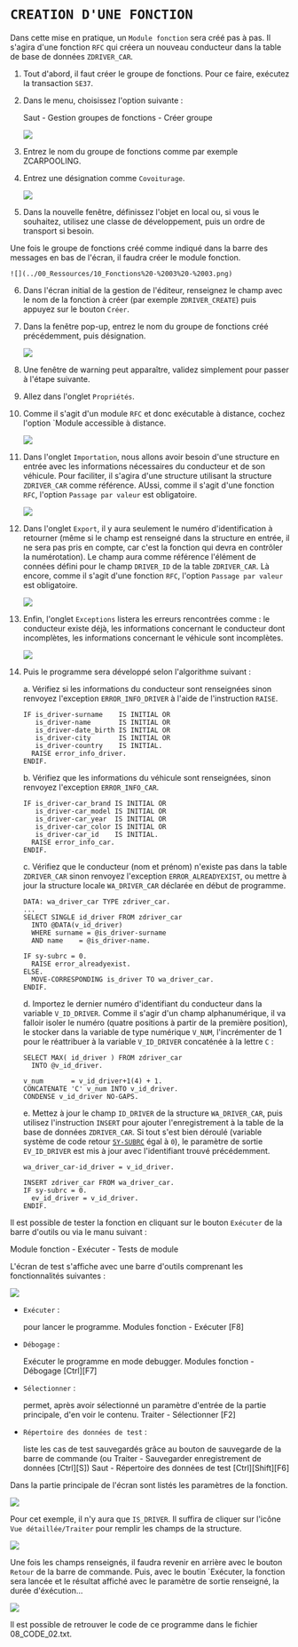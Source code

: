 # **`CREATION D'UNE FONCTION`**

Dans cette mise en pratique, un `Module fonction` sera créé pas à pas. Il s'agira d'une fonction `RFC` qui créera un nouveau conducteur dans la table de base de données `ZDRIVER_CAR`.

1. Tout d'abord, il faut créer le groupe de fonctions. Pour ce faire, exécutez la transaction `SE37`.

2. Dans le menu, choisissez l'option suivante :

   Saut - Gestion groupes de fonctions - Créer groupe

   ![](../00_Ressources/10_Fonctions%20-%2003%20-%2001.png)

3. Entrez le nom du groupe de fonctions comme par exemple ZCARPOOLING.

4. Entrez une désignation comme `Covoiturage`.

   ![](../00_Ressources/10_Fonctions%20-%2003%20-%2002.png)

5. Dans la nouvelle fenêtre, définissez l'objet en local ou, si vous le souhaitez, utilisez une classe de développement, puis un ordre de transport si besoin.

Une fois le groupe de fonctions créé comme indiqué dans la barre des messages en bas de l'écran, il faudra créer le module fonction.

    ![](../00_Ressources/10_Fonctions%20-%2003%20-%2003.png)

6. Dans l'écran initial de la gestion de l'éditeur, renseignez le champ avec le nom de la fonction à créer (par exemple `ZDRIVER_CREATE`) puis appuyez sur le bouton `Créer`.

7. Dans la fenêtre pop-up, entrez le nom du groupe de fonctions créé précédemment, puis désignation.

   ![](../00_Ressources/10_Fonctions%20-%2003%20-%2004.png)

8. Une fenêtre de warning peut apparaître, validez simplement pour passer à l'étape suivante.

9. Allez dans l'onglet `Propriétés`.

10. Comme il s'agit d'un module `RFC` et donc exécutable à distance, cochez l'option `Module accessible à distance.

    ![](../00_Ressources/10_Fonctions%20-%2003%20-%2005.png)

11. Dans l'onglet `Importation`, nous allons avoir besoin d'une structure en entrée avec les informations nécessaires du conducteur et de son véhicule. Pour faciliter, il s'agira d'une structure utilisant la structure `ZDRIVER_CAR` comme référence. AUssi, comme il s'agit d'une fonction `RFC`, l'option `Passage par valeur` est obligatoire.

    ![](../00_Ressources/10_Fonctions%20-%2003%20-%2006.png)

12. Dans l'onglet `Export`, il y aura seulement le numéro d'identification à retourner (même si le champ est renseigné dans la structure en entrée, il ne sera pas pris en compte, car c'est la fonction qui devra en contrôler la numérotation). Le champ aura comme référence l'élément de connées défini pour le champ `DRIVER_ID` de la table `ZDRIVER_CAR`. Là encore, comme il s'agit d'une fonction `RFC`, l'option `Passage par valeur` est obligatoire.

    ![](../00_Ressources/10_Fonctions%20-%2003%20-%2007.png)

13. Enfin, l'onglet `Exceptions` listera les erreurs rencontrées comme : le conducteur existe déjà, les informations concernant le conducteur dont incomplètes, les informations concernant le véhicule sont incomplètes.

    ![](../00_Ressources/10_Fonctions%20-%2003%20-%2008.png)

14. Puis le programme sera développé selon l'algorithme suivant :

    a. Vérifiez si les informations du conducteur sont renseignées sinon renvoyez l'exception `ERROR_INFO_DRIVER` à l'aide de l'instruction `RAISE`.

    ```JS
    IF is_driver-surname    IS INITIAL OR
       is_driver-name       IS INITIAL OR
       is_driver-date_birth IS INITIAL OR
       is_driver-city       IS INITIAL OR
       is_driver-country    IS INITIAL.
      RAISE error_info_driver.
    ENDIF.
    ```

    b. Vérifiez que les informations du véhicule sont renseignées, sinon renvoyez l'exception `ERROR_INFO_CAR`.

    ```JS
    IF is_driver-car_brand IS INITIAL OR
       is_driver-car_model IS INITIAL OR
       is_driver-car_year  IS INITIAL OR
       is_driver-car_color IS INITIAL OR
       is_driver-car_id    IS INITIAL.
      RAISE error_info_car.
    ENDIF.
    ```

    c. Vérifiez que le conducteur (nom et prénom) n'existe pas dans la table `ZDRIVER_CAR` sinon renvoyez l'exception `ERROR_ALREADYEXIST`, ou mettre à jour la structure locale `WA_DRIVER_CAR` déclarée en début de programme.

    ```JS
    DATA: wa_driver_car TYPE zdriver_car.
    ...
    SELECT SINGLE id_driver FROM zdriver_car
      INTO @DATA(v_id_driver)
      WHERE surname = @is_driver-surname
      AND name    = @is_driver-name.

    IF sy-subrc = 0.
      RAISE error_alreadyexist.
    ELSE.
      MOVE-CORRESPONDING is_driver TO wa_driver_car.
    ENDIF.
    ```

    d. Importez le dernier numéro d'identifiant du conducteur dans la variable `V_ID_DRIVER`. Comme il s'agir d'un champ alphanumérique, il va falloir isoler le numéro (quatre positions à partir de la première position), le stocker dans la variable de type numérique `V_NUM`, l'incrémenter de 1 pour le réattribuer à la variable `V_ID_DRIVER` concaténée à la lettre `C` :

    ```JS
    SELECT MAX( id_driver ) FROM zdriver_car
      INTO @v_id_driver.

    v_num       = v_id_driver+1(4) + 1.
    CONCATENATE 'C' v_num INTO v_id_driver.
    CONDENSE v_id_driver NO-GAPS.
    ```

    e. Mettez à jour le champ `ID_DRIVER` de la structure `WA_DRIVER_CAR`, puis utilisez l'instruction `INSERT` pour ajouter l'enregistrement à la table de la base de données `ZDRIVER_CAR`. Si tout s'est bien déroulé (variable système de code retour [`SY-SUBRC`](../99_Help/02_SY-SYSTEM.md) égal à `0`), le paramètre de sortie `EV_ID_DRIVER` est mis à jour avec l'identifiant trouvé précédemment.

    ```JS
    wa_driver_car-id_driver = v_id_driver.

    INSERT zdriver_car FROM wa_driver_car.
    IF sy-subrc = 0.
      ev_id_driver = v_id_driver.
    ENDIF.
    ```

Il est possible de tester la fonction en cliquant sur le bouton `Exécuter` de la barre d'outils ou via le manu suivant :

Module fonction - Exécuter - Tests de module

L'écran de test s'affiche avec une barre d'outils comprenant les fonctionnalités suivantes :

![](../00_Ressources/10_Fonctions%20-%2003%20-%2009.png)

- `Exécuter` :

  pour lancer le programme.
  Modules fonction - Exécuter [F8]

- `Débogage` :

  Exécuter le programme en mode debugger.
  Modules fonction - Débogage [Ctrl][F7]

- `Sélectionner` :

  permet, après avoir sélectionné un paramètre d'entrée de la partie principale, d'en voir le contenu.
  Traiter - Sélectionner [F2]

- `Répertoire des données de test` :

  liste les cas de test sauvegardés grâce au bouton de sauvegarde de la barre de commande (ou Traiter - Sauvegarder enregistrement de données [Ctrl][S])
  Saut - Répertoire des données de test [Ctrl][Shift][F6]

Dans la partie principale de l'écran sont listés les paramètres de la fonction.

![](../00_Ressources/10_Fonctions%20-%2003%20-%2010.png)

Pour cet exemple, il n'y aura que `IS_DRIVER`. Il suffira de cliquer sur l'icône `Vue détaillée/Traiter` pour remplir les champs de la structure.

![](../00_Ressources/10_Fonctions%20-%2003%20-%2011.png)

Une fois les champs renseignés, il faudra revenir en arrière avec le bouton `Retour` de la barre de commande. Puis, avec le boutin `Exécuter, la fonction sera lancée et le résultat affiché avec le paramètre de sortie renseigné, la durée d'éxécution...

![](../00_Ressources/10_Fonctions%20-%2003%20-%2012.png)

Il est possible de retrouver le code de ce programme dans le fichier 08_CODE_02.txt.
